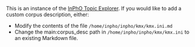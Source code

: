 This is an instance of the [InPhO Topic Explorer](http://inphodata.cogs.indiana.edu/). If you would like
to add a custom corpus description, either:
- Modify the contents of the file `/home/inpho/inpho/kmx/kmx.ini.md`
- Change the main:corpus_desc path in `/home/inpho/inpho/kmx/kmx.ini` to an existing Markdown file.
